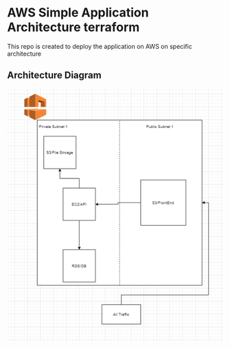 # AWS Simple Application Architecture terraform

This repo is created to deploy the application on AWS on specific architecture 



## Architecture Diagram

![Image of Yaktocat](https://github.com/nomansadiq11/AWS-simpleApp-arch-terraform/blob/main/Diagram/architecture.PNG)